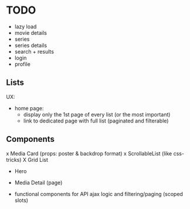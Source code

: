 # TODO

* lazy load
* movie details
* series
* series details
* search + results
* login
* profile


## Lists

UX: 
  * home page: 
    * display only the 1st page of every list (or the most important)
    * link to dedicated page with full list (paginated and filterable)


## Components

x Media Card (props: poster & backdrop format)
x ScrollableList (like css-tricks)
X Grid List
* Hero
* Media Detail (page)
 
* functional components for API ajax logic and filtering/paging (scoped slots)
